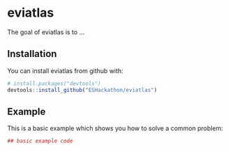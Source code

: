 
<!-- README.md is generated from README.Rmd. Please edit that file -->
eviatlas
========

The goal of eviatlas is to ...

Installation
------------

You can install eviatlas from github with:

``` r
# install.packages("devtools")
devtools::install_github("ESHackathon/eviatlas")
```

Example
-------

This is a basic example which shows you how to solve a common problem:

``` r
## basic example code
```
